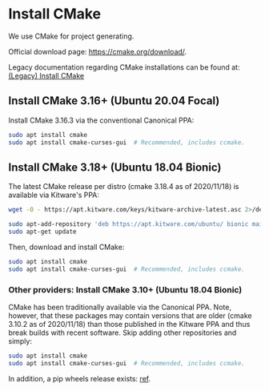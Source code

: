 # Install CMake

We use CMake for project generating.

Official download page: <https://cmake.org/download/>.

Legacy documentation regarding CMake installations can be found at: [(Legacy) Install CMake](legacy-install-cmake.md)

## Install CMake 3.16+ (Ubuntu 20.04 Focal)

Install CMake 3.16.3 via the conventional Canonical PPA:

```bash
sudo apt install cmake
sudo apt install cmake-curses-gui  # Recommended, includes ccmake.
```

## Install CMake 3.18+ (Ubuntu 18.04 Bionic)

The latest CMake release per distro (cmake 3.18.4 as of 2020/11/18) is available via Kitware's PPA:

```bash
wget -O - https://apt.kitware.com/keys/kitware-archive-latest.asc 2>/dev/null | sudo apt-key add -
```

```bash
sudo apt-add-repository 'deb https://apt.kitware.com/ubuntu/ bionic main'
sudo apt-get update
```

Then, download and install CMake:

```bash
sudo apt install cmake
sudo apt install cmake-curses-gui  # Recommended, includes ccmake.
```

### Other providers: Install CMake 3.10+ (Ubuntu 18.04 Bionic)

CMake has been traditionally available via the Canonical PPA. Note, however, that these packages may contain versions that are older (cmake 3.10.2 as of 2020/11/18) than those published in the Kitware PPA and thus break builds with recent software. Skip adding other repositories and simply:

```bash
sudo apt install cmake
sudo apt install cmake-curses-gui  # Recommended, includes ccmake.
```

In addition, a pip wheels release exists: [ref](https://pypi.org/project/cmake/).
